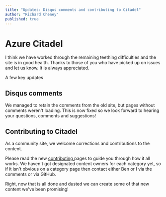 ```yaml
---
title: "Updates: Disqus comments and contributing to Citadel"
author: "Richard Cheney"
published: true
---
```


# Azure Citadel

I think we have worked through the remaining teething difficulties and the site is in good health. Thanks to those of you who have picked up on issues and let us know.  It is always appreciated.

A few key updates

## Disqus comments

We managed to retain the comments from the old site, but pages without comments weren't loading.  This is now fixed so we look forward to hearing your questions, comments and suggestions!

## Contributing to Citadel

As a community site, we welcome corrections and contributions to the content.

Please read the new [contributing ](https://azurecitadel.com/contributing) pages to guide you through how it all works.  We haven't got designated content owners for each category yet, so if it isn't obvious on a category page then contact either Ben or I via the comments or via GitHub.

Right, now that is all done and dusted we can create some of that new content we've been promising!